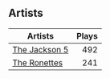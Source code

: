 ## Artists
Artists | Plays 
----- | -----: 
[The Jackson 5](/artists/the-jackson-5-35053) | 492
[The Ronettes](/artists/the-ronettes-89545) | 241

